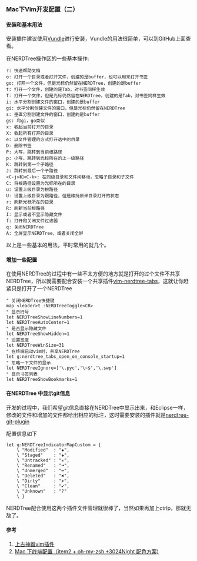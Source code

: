 ### Mac下Vim开发配置（二）

#### 安装和基本用法
安装插件建议使用[Vundle](https://github.com/VundleVim/Vundle.vim)进行安装，Vundle的用法很简单，可以到GitHub上面查看。

在NERDTree操作区的一些基本操作:
``` vim
?: 快速帮助文档
o: 打开一个目录或者打开文件，创建的是buffer，也可以用来打开书签
go: 打开一个文件，但是光标仍然留在NERDTree，创建的是buffer
t: 打开一个文件，创建的是Tab，对书签同样生效
T: 打开一个文件，但是光标仍然留在NERDTree，创建的是Tab，对书签同样生效
i: 水平分割创建文件的窗口，创建的是buffer
gi: 水平分割创建文件的窗口，但是光标仍然留在NERDTree
s: 垂直分割创建文件的窗口，创建的是buffer
gs: 和gi，go类似
x: 收起当前打开的目录
X: 收起所有打开的目录
e: 以文件管理的方式打开选中的目录
D: 删除书签
P: 大写，跳转到当前根路径
p: 小写，跳转到光标所在的上一级路径
K: 跳转到第一个子路径
J: 跳转到最后一个子路径
<C-j>和<C-k>: 在同级目录和文件间移动，忽略子目录和子文件
C: 将根路径设置为光标所在的目录
u: 设置上级目录为根路径
U: 设置上级目录为跟路径，但是维持原来目录打开的状态
r: 刷新光标所在的目录
R: 刷新当前根路径
I: 显示或者不显示隐藏文件
f: 打开和关闭文件过滤器
q: 关闭NERDTree
A: 全屏显示NERDTree，或者关闭全屏
```

以上是一些基本的用法，平时常用的就几个。

#### 增加一些配置
在使用NERDTree的过程中有一些不太方便的地方就是打开的过个文件不共享NERDTree，所以就需要配合安装一个共享插件[vim-nerdtree-tabs](https://github.com/jistr/vim-nerdtree-tabs)，这就让你赶紧只是打开了一个NERDTree
``` vim
" 关闭NERDTree快捷键
map <leader>t :NERDTreeToggle<CR>
" 显示行号
let NERDTreeShowLineNumbers=1
let NERDTreeAutoCenter=1
" 是否显示隐藏文件
let NERDTreeShowHidden=1
" 设置宽度
let NERDTreeWinSize=31
" 在终端启动vim时，共享NERDTree
let g:nerdtree_tabs_open_on_console_startup=1
" 忽略一下文件的显示
let NERDTreeIgnore=['\.pyc','\~$','\.swp']
" 显示书签列表
let NERDTreeShowBookmarks=1
```

#### 在NERDTree 中显示git信息
开发的过程中，我们希望git信息直接在NERDTree中显示出来，和Eclipse一样，修改的文件和增加的文件都给出相应的标注，这时需要安装的插件就是[nerdtree-git-plugin](https://github.com/Xuyuanp/nerdtree-git-plugin)

配置信息如下
``` vim
let g:NERDTreeIndicatorMapCustom = {
    \ "Modified"  : "✹",
    \ "Staged"    : "✚",
    \ "Untracked" : "✭",
    \ "Renamed"   : "➜",
    \ "Unmerged"  : "═",
    \ "Deleted"   : "✖",
    \ "Dirty"     : "✗",
    \ "Clean"     : "✔︎",
    \ "Unknown"   : "?"
    \ }
```
NERDTree配合使用这两个插件文件管理就很棒了，当然如果再加上ctrlp，那就无敌了。

#### 参考
1. [上古神器vim插件](https://www.jianshu.com/p/3066b3191cb1)
2. [Mac 下终端配置（item2 + oh-my-zsh +3024Night 配色方案)](https://segmentfault.com/a/1190000010518195)



